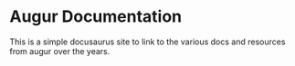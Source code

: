 # Augur Documentation

This is a simple docusaurus site to link to the various docs and resources from augur over the years.

